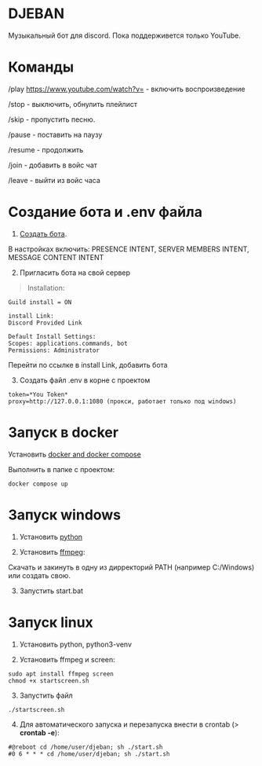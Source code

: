 # DJEBAN
Музыкальный бот для discord. Пока поддерживется только YouTube.

# Команды
/play https://www.youtube.com/watch?v=  - включить воспроизведение

/stop - выключить, обнулить плейлист

/skip - пропустить песню.

/pause - поставить на паузу

/resume - продолжить

/join - добавить в войс чат

/leave - выйти из войс часа

# Создание бота и .env файла

1. [Создать бота](https://discord.com/developers/applications). 

В настройках включить: PRESENCE INTENT, SERVER MEMBERS INTENT, MESSAGE CONTENT INTENT


2. Пригласить бота на свой сервер

> Installation:
```
Guild install = ON

install Link:
Discord Provided Link

Default Install Settings:
Scopes: applications.commands, bot
Permissions: Administrator
```

Перейти по ссылке в install Link, добавить бота


3. Создать файл .env в корне с проектом
```
token=*You Token*
proxy=http://127.0.0.1:1080 (прокси, работает только под windows)
```

# Запуск в docker

Установить [docker and docker compose](https://docs.docker.com/engine/install/ubuntu/#install-using-the-repository)

Выполнить в папке с проектом:
```
docker compose up
```

# Запуск windows
1. Установить [python](https://www.python.org/downloads/)

2. Установить [ffmpeg](https://ffmpeg.org/download.html):

Скачать и закинуть в одну из дирректорий PATH (например C:/Windows) или создать свою.

3. Запустить start.bat

# Запуск linux
1. Установить python, python3-venv 

2. Установить ffmpeg и screen:


```
sudo apt install ffmpeg screen
chmod +x startscreen.sh
```

3. Запустить файл
```
./startscreen.sh
```

4. Для автоматического запуска и перезапуска внести в crontab (> **crontab -e**):
```
#@reboot cd /home/user/djeban; sh ./start.sh
#0 6 * * * cd /home/user/djeban; sh ./start.sh
```